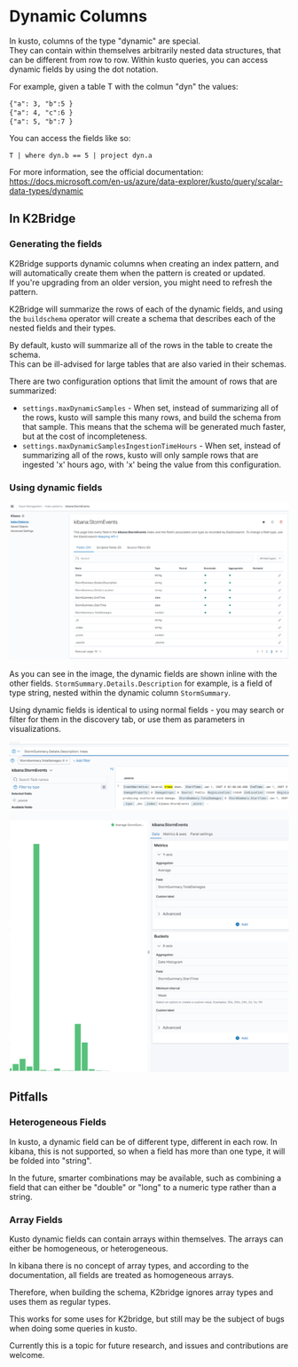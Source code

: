 ﻿# Dynamic Columns

In kusto, columns of the type "dynamic" are special.  
They can contain within themselves arbitrarily nested data structures, that can be different from row to row.
Within kusto queries, you can access dynamic fields by using the dot notation.

For example, given a table T with the colmun "dyn" the values:
```
{"a": 3, "b":5 }
{"a": 4, "c":6 }
{"a": 5, "b":7 }
```

You can access the fields like so:
```kusto
T | where dyn.b == 5 | project dyn.a
```

For more information, see the official documentation:
https://docs.microsoft.com/en-us/azure/data-explorer/kusto/query/scalar-data-types/dynamic

## In K2Bridge

### Generating the fields

K2Bridge supports dynamic columns when creating an index pattern, and will automatically create them when the pattern is created or updated.  
If you're upgrading from an older version, you might need to refresh the pattern.

K2Bridge will summarize the rows of each of the dynamic fields, and using the `buildschema` operator will create a schema that describes each of the nested fields and their types.

By default, kusto will summarize all of the rows in the table to create the schema.    
This can be ill-advised for large tables that are also varied in their schemas.

There are two configuration options that limit the amount of rows that are summarized:
* `settings.maxDynamicSamples` - When set, instead of summarizing all of the rows, kusto will sample this many rows, and build the schema from that sample. This means that the schema will be generated much faster, but at the cost of incompleteness.
* `settings.maxDynamicSamplesIngestionTimeHours` - When set, instead of summarizing all of the rows, kusto will only sample rows that are ingested 'x' hours ago, with 'x' being the value from this configuration.

### Using dynamic fields

![Index pattern screen with StormEvents table](images/dynamic%20columns%20index%20patterns.png)

As you can see in the image, the dynamic fields are shown inline with the other fields.
`StormSummary.Details.Description` for example, is a field of type string, nested within the dynamic column `StormSummary`.

Using dynamic fields is identical to using normal fields - you may search or filter for them in the discovery tab, or use them as parameters in visualizations.

![Dynamic fields in the discovery tab](images/dynamic%20fields%20in%20the%20discover%20tab.png)
![Dynamic fields in the visualize tab](images/dynamic%20fields%20in%20the%20visualize%20tab.png)

## Pitfalls

### Heterogeneous Fields

In kusto, a dynamic field can be of different type, different in each row.
In kibana, this is not supported, so when a field has more than one type, it will be folded into "string".

In the future, smarter combinations may be available, such as combining a field that can either be "double" or "long" to a numeric type rather than a string.

### Array Fields

Kusto dynamic fields can contain arrays within themselves.
The arrays can either be homogeneous, or heterogeneous.

In kibana there is no concept of array types, and according to the documentation, all fields are treated as homogeneous arrays.

Therefore, when building the schema, K2bridge ignores array types and uses them as regular types.

This works for some uses for K2bridge, but still may be the subject of bugs when doing some queries in kusto.

Currently this is a topic for future research, and issues and contributions are welcome.


